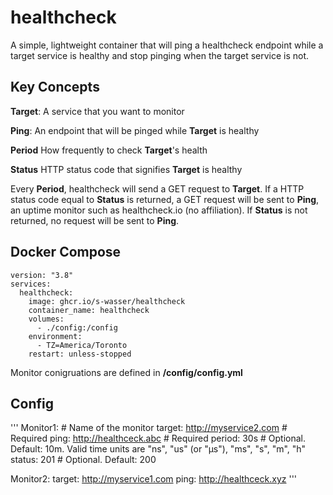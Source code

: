 # healthcheck

A simple, lightweight container that will ping a healthcheck endpoint while a target service is healthy and stop pinging when the target service is not.

## Key Concepts

**Target**: A service that you want to monitor

**Ping**: An endpoint that will be pinged while **Target** is healthy

**Period** How frequently to check **Target**'s health

**Status** HTTP status code that signifies **Target** is healthy


Every **Period**, healthcheck will send a GET request to **Target**. If a HTTP status code equal to **Status** is returned, a GET request will be sent to **Ping**, an uptime monitor such as healthcheck.io (no affiliation). If **Status** is not returned, no request will be sent to **Ping**.

## Docker Compose

```
version: "3.8"
services:
  healthcheck:
    image: ghcr.io/s-wasser/healthcheck
    container_name: healthcheck
    volumes:
      - ./config:/config
    environment:
      - TZ=America/Toronto
    restart: unless-stopped
```

Monitor conigruations are defined in **/config/config.yml**

## Config
'''
Monitor1:                           # Name of the monitor
  target: http://myservice2.com     # Required
  ping: http://healthceck.abc       # Required
  period: 30s                       # Optional. Default: 10m. Valid time units are "ns", "us" (or "µs"), "ms", "s", "m", "h"
  status: 201                       # Optional. Default: 200
  
Monitor2:
  target: http://myservice1.com
  ping: http://healthceck.xyz
'''
